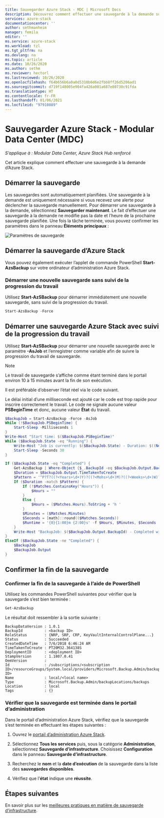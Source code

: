 ```yaml
---
title: Sauvegarder Azure Stack - MDC | Microsoft Docs
description: Découvrez comment effectuer une sauvegarde à la demande sur Azure Stack pour un Modular Data Center (MDC).
services: azure-stack
documentationcenter: ''
author: sethmanheim
manager: femila
editor: ''
ms.service: azure-stack
ms.workload: tzl
ms.tgt_pltfrm: na
ms.devlang: na
ms.topic: article
ms.date: 10/26/2020
ms.author: sethm
ms.reviewer: hectorl
ms.lastreviewed: 10/26/2020
ms.openlocfilehash: f64b656b6a0a0d5310b6d6e2fbb8ff26d5206ad1
ms.sourcegitcommit: d719f148005e904fa426a001a687e80730c91fda
ms.translationtype: HT
ms.contentlocale: fr-FR
ms.lasthandoff: 01/06/2021
ms.locfileid: "97910889"
---
```

# <a name="back-up-azure-stack---modular-data-center-mdc"></a>Sauvegarder Azure Stack - Modular Data Center (MDC)

*S’applique à : Modular Data Center, Azure Stack Hub renforcé*

Cet article explique comment effectuer une sauvegarde à la demande d’Azure Stack.

## <a name="start-backup"></a>Démarrer la sauvegarde

Les sauvegardes sont automatiquement planifiées. Une sauvegarde à la demande est uniquement nécessaire si vous recevez une alerte pour déclencher la sauvegarde manuellement. Pour démarrer une sauvegarde à la demande, sélectionnez **Sauvegarder maintenant**. Le fait d’effectuer une sauvegarde à la demande ne modifie pas la date et l’heure de la prochaine sauvegarde planifiée. Une fois la tâche terminée, vous pouvez confirmer les paramètres dans le panneau **Éléments principaux** :

![Paramètres de sauvegarde](media/azure-stack-backup-back-up-azure-stack-tzl/on-demand-backup.png)

## <a name="start-azure-stack-backup"></a>Démarrer la sauvegarde d’Azure Stack

Vous pouvez également exécuter l’applet de commande PowerShell **Start-AzsBackup** sur votre ordinateur d’administration Azure Stack.

### <a name="start-a-new-backup-without-job-progress-tracking"></a>Démarrer une nouvelle sauvegarde sans suivi de la progression du travail

Utilisez **Start-AzSBackup** pour démarrer immédiatement une nouvelle sauvegarde, sans suivi de la progression du travail.

```powershell
Start-AzsBackup -Force
```

## <a name="start-azure-stack-backup-with-job-progress-tracking"></a>Démarrer une sauvegarde Azure Stack avec suivi de la progression du travail

Utilisez **Start-AzSBackup** pour démarrer une nouvelle sauvegarde avec le paramètre **-AsJob** et l’enregistrer comme variable afin de suivre la progression du travail de sauvegarde.

> [!NOTE]
> Le travail de sauvegarde s’affiche comme étant terminé dans le portail environ 10 à 15 minutes avant la fin de son exécution.
>
> Il est préférable d’observer l’état réel via le code suivant.

Le délai initial d’une milliseconde est ajouté car le code est trop rapide pour inscrire correctement le travail. Le code ne signale aucune valeur **PSBeginTime** et donc, aucune valeur **État** du travail.

```powershell
$BackupJob = Start-AzsBackup -Force -AsJob
While (!$BackupJob.PSBeginTime) {
    Start-Sleep -Milliseconds 1
}
Write-Host "Start time: $($BackupJob.PSBeginTime)"
While ($BackupJob.State -eq "Running") {
    Write-Host "Job is currently: $($BackupJob.State) - Duration: $((New-TimeSpan -Start ($BackupJob.PSBeginTime) -End (Get-Date)).ToString().Split(".")[0])"
    Start-Sleep -Seconds 30
}

If ($BackupJob.State -eq "Completed") {
    Get-AzsBackup | Where-Object {$_.BackupId -eq $BackupJob.Output.BackupId}
    $Duration = $BackupJob.Output.TimeTakenToCreate
    $Pattern = '^P?T?((?<Years>\d+)Y)?((?<Mohs>\d+)M)?((?<Weeks>\d+)W)?((?<Days>\d+)D)?(T((?<Hours>\d+)H)?((?<Minutes>\d+)M)?((?<Seconds>\d*(\.)?\d*)S)?)$'
    If ($Duration -match $Pattern) {
        If (!$Matches.ContainsKey("Hours")) {
            $Hours = ""
        } 
        Else {
            $Hours = ($Matches.Hours).ToString + 'h '
        }
        $Minutes = ($Matches.Minutes)
        $Seconds = [math]::round(($Matches.Seconds))
        $Runtime = '{0}{1:00}m {2:00}s' -f $Hours, $Minutes, $Seconds
    }
    Write-Host "BackupJob: $($BackupJob.Output.BackupId) - Completed with Status: $($BackupJob.Output.Status) - It took: $($Runtime) to run" -ForegroundColor Green
}
ElseIf ($BackupJob.State -ne "Completed") {
    $BackupJob
    $BackupJob.Output
}
```

## <a name="confirm-backup-has-completed"></a>Confirmer la fin de la sauvegarde

### <a name="confirm-backup-has-completed-using-powershell"></a>Confirmer la fin de la sauvegarde à l’aide de PowerShell

Utilisez les commandes PowerShell suivantes pour vérifier que la sauvegarde s’est bien terminée :

```powershell
Get-AzsBackup
```

Le résultat doit ressembler à la sortie suivante :

```shell
BackupDataVersion : 1.0.1
BackupId          : <backup ID>
RoleStatus        : {NRP, SRP, CRP, KeyVaultInternalControlPlane...}
Status            : Succeeded
CreatedDateTime   : 7/6/2018 6:46:24 AM
TimeTakenToCreate : PT20M32.364138S
DeploymentID      : <deployment ID>
StampVersion      : 1.1807.0.41
OemVersion        : 
Id                : /subscriptions/<subscription ID>/resourceGroups/System.local/providers/Microsoft.Backup.Admin/backupLocations/local/backups/<backup ID>
Name              : local/<local name>
Type              : Microsoft.Backup.Admin/backupLocations/backups
Location          : local
Tags              : {}
```

### <a name="confirm-backup-has-completed-in-the-administrator-portal"></a>Vérifier que la sauvegarde est terminée dans le portail d’administration

Dans le portail d’administration Azure Stack, vérifiez que la sauvegarde s’est terminée en effectuant les étapes suivantes :

1. Ouvrez le [portail d’administration Azure Stack](../../operator/azure-stack-manage-portals.md).

2. Sélectionnez **Tous les services** puis, sous la catégorie **Administration**, sélectionnez **Sauvegarde d’infrastructure**. Choisissez **Configuration** dans le panneau **Sauvegarde d’infrastructure**.

3. Recherchez le **nom** et la **date d’exécution** de la sauvegarde dans la liste des **sauvegardes disponibles**.

4. Vérifiez que l’**état** indique une **réussite**.

## <a name="next-steps"></a>Étapes suivantes

En savoir plus sur les [meilleures pratiques en matière de sauvegarde d’infrastructure](azure-stack-backup-best-practices-tzl.md).
